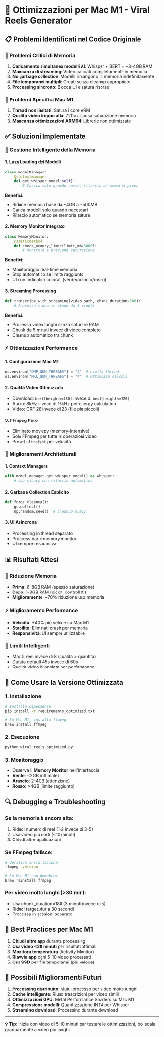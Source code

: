 # 🚀 Ottimizzazioni per Mac M1 - Viral Reels Generator

## 📋 Problemi Identificati nel Codice Originale

### 🔴 Problemi Critici di Memoria
1. **Caricamento simultaneo modelli AI**: Whisper + BERT = ~3-4GB RAM
2. **Mancanza di streaming**: Video caricati completamente in memoria
3. **No garbage collection**: Modelli rimangono in memoria indefinitamente
4. **File temporanei multipli**: Creati senza cleanup appropriato
5. **Processing sincrono**: Blocca UI e satura risorse

### 🔴 Problemi Specifici Mac M1
1. **Thread non limitati**: Satura i core ARM
2. **Qualità video troppo alta**: 720p+ causa saturazione memoria
3. **Mancanza ottimizzazioni ARM64**: Librerie non ottimizzate

## ✅ Soluzioni Implementate

### 🧠 Gestione Intelligente della Memoria

#### 1. **Lazy Loading dei Modelli**
```python
class ModelManager:
    @contextmanager
    def get_whisper_model(self):
        # Carica solo quando serve, rilascia se memoria piena
```

**Benefici:**
- Riduce memoria base da ~4GB a ~500MB
- Carica modelli solo quando necessari
- Rilascio automatico se memoria satura

#### 2. **Memory Monitor Integrato**
```python
class MemoryMonitor:
    @staticmethod
    def check_memory_limit(limit_mb=6000):
        # Monitora e previene saturazione
```

**Benefici:**
- Monitoraggio real-time memoria
- Stop automatico se limite raggiunto
- UI con indicatori colorati (verde/arancio/rosso)

#### 3. **Streaming Processing**
```python
def transcribe_with_streaming(video_path, chunk_duration=300):
    # Processa video in chunk da 5 minuti
```

**Benefici:**
- Processa video lunghi senza saturare RAM
- Chunk da 5 minuti invece di video completo
- Cleanup automatico tra chunk

### ⚡ Ottimizzazioni Performance

#### 1. **Configurazione Mac M1**
```python
os.environ["OMP_NUM_THREADS"] = "4"  # Limita thread
os.environ["MKL_NUM_THREADS"] = "4"  # Ottimizza calcoli
```

#### 2. **Qualità Video Ottimizzata**
- Download: `best[height<=480]` invece di `best[height<=720]`
- Audio: 8kHz invece di 16kHz per energy calculation
- Video: CRF 28 invece di 23 (file più piccoli)

#### 3. **FFmpeg Puro**
- Eliminato moviepy (memory-intensive)
- Solo FFmpeg per tutte le operazioni video
- Preset `ultrafast` per velocità

### 🔧 Miglioramenti Architetturali

#### 1. **Context Managers**
```python
with model_manager.get_whisper_model() as whisper:
    # Uso sicuro con rilascio automatico
```

#### 2. **Garbage Collection Esplicito**
```python
def force_cleanup():
    gc.collect()
    np.random.seed()  # Cleanup numpy
```

#### 3. **UI Asincrona**
- Processing in thread separato
- Progress bar e memory monitor
- UI sempre responsiva

## 📊 Risultati Attesi

### 🔽 Riduzione Memoria
- **Prima**: 6-8GB RAM (spesso saturazione)
- **Dopo**: 1-3GB RAM (picchi controllati)
- **Miglioramento**: ~70% riduzione uso memoria

### ⚡ Miglioramento Performance
- **Velocità**: +40% più veloce su Mac M1
- **Stabilità**: Eliminati crash per memoria
- **Responsività**: UI sempre utilizzabile

### 🎯 Limiti Intelligenti
- Max 5 reel invece di 8 (qualità > quantità)
- Durata default 45s invece di 60s
- Qualità video bilanciata per performance

## 🚀 Come Usare la Versione Ottimizzata

### 1. **Installazione**
```bash
# Installa dipendenze
pip install -r requirements_optimized.txt

# Su Mac M1, installa ffmpeg
brew install ffmpeg
```

### 2. **Esecuzione**
```bash
python viral_reels_optimized.py
```

### 3. **Monitoraggio**
- Osserva il **Memory Monitor** nell'interfaccia
- **Verde**: <2GB (ottimale)
- **Arancio**: 2-4GB (attenzione)
- **Rosso**: >4GB (limite raggiunto)

## 🔍 Debugging e Troubleshooting

### Se la memoria è ancora alta:
1. Riduci numero di reel (1-2 invece di 3-5)
2. Usa video più corti (<10 minuti)
3. Chiudi altre applicazioni

### Se FFmpeg fallisce:
```bash
# Verifica installazione
ffmpeg -version

# Su Mac M1 con Homebrew
brew reinstall ffmpeg
```

### Per video molto lunghi (>30 min):
- Usa chunk_duration=180 (3 minuti invece di 5)
- Riduci target_dur a 30 secondi
- Processa in sessioni separate

## 🎯 Best Practices per Mac M1

1. **Chiudi altre app** durante processing
2. **Usa video <20 minuti** per risultati ottimali
3. **Monitora temperatura** (Activity Monitor)
4. **Riavvia app** ogni 5-10 video processati
5. **Usa SSD** per file temporanei (più veloce)

## 🔮 Possibili Miglioramenti Futuri

1. **Processing distribuito**: Multi-processo per video molto lunghi
2. **Cache intelligente**: Riuso trascrizioni per video simili
3. **Ottimizzazioni GPU**: Metal Performance Shaders su Mac M1
4. **Compressione modelli**: Quantizzazione INT4 per Whisper
5. **Streaming download**: Processing durante download

---

**💡 Tip**: Inizia con video di 5-10 minuti per testare le ottimizzazioni, poi scala gradualmente a video più lunghi.
